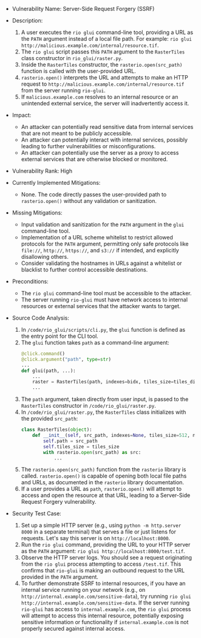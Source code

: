 - Vulnerability Name: Server-Side Request Forgery (SSRF)
- Description:
  1. A user executes the `rio glui` command-line tool, providing a URL as the `PATH` argument instead of a local file path. For example: `rio glui http://malicious.example.com/internal/resource.tif`.
  2. The `rio glui` script passes this `PATH` argument to the `RasterTiles` class constructor in `rio_glui/raster.py`.
  3. Inside the `RasterTiles` constructor, the `rasterio.open(src_path)` function is called with the user-provided URL.
  4. `rasterio.open()` interprets the URL and attempts to make an HTTP request to `http://malicious.example.com/internal/resource.tif` from the server running `rio-glui`.
  5. If `malicious.example.com` resolves to an internal resource or an unintended external service, the server will inadvertently access it.
- Impact:
  - An attacker can potentially read sensitive data from internal services that are not meant to be publicly accessible.
  - An attacker can potentially interact with internal services, possibly leading to further vulnerabilities or misconfigurations.
  - An attacker can potentially use the server as a proxy to access external services that are otherwise blocked or monitored.
- Vulnerability Rank: High
- Currently Implemented Mitigations:
  - None. The code directly passes the user-provided path to `rasterio.open()` without any validation or sanitization.
- Missing Mitigations:
  - Input validation and sanitization for the `PATH` argument in the `glui` command-line tool.
  - Implementation of a URL scheme whitelist to restrict allowed protocols for the `PATH` argument, permitting only safe protocols like `file://`, `http://`, `https://`, and `s3://` if intended, and explicitly disallowing others.
  - Consider validating the hostnames in URLs against a whitelist or blacklist to further control accessible destinations.
- Preconditions:
  - The `rio glui` command-line tool must be accessible to the attacker.
  - The server running `rio-glui` must have network access to internal resources or external services that the attacker wants to target.
- Source Code Analysis:
  1. In `/code/rio_glui/scripts/cli.py`, the `glui` function is defined as the entry point for the CLI tool.
  2. The `glui` function takes `path` as a command-line argument:
     ```python
     @click.command()
     @click.argument("path", type=str)
     ...
     def glui(path, ...):
         ...
         raster = RasterTiles(path, indexes=bidx, tiles_size=tiles_dimensions, nodata=nodata)
         ...
     ```
  3. The `path` argument, taken directly from user input, is passed to the `RasterTiles` constructor in `/code/rio_glui/raster.py`.
  4. In `/code/rio_glui/raster.py`, the `RasterTiles` class initializes with the provided `src_path`:
     ```python
     class RasterTiles(object):
         def __init__(self, src_path, indexes=None, tiles_size=512, nodata=None):
             self.path = src_path
             self.tiles_size = tiles_size
             with rasterio.open(src_path) as src:
                 ...
     ```
  5. The `rasterio.open(src_path)` function from the `rasterio` library is called. `rasterio.open()` is capable of opening both local file paths and URLs, as documented in the `rasterio` library documentation.
  6. If a user provides a URL as `path`, `rasterio.open()` will attempt to access and open the resource at that URL, leading to a Server-Side Request Forgery vulnerability.

- Security Test Case:
  1. Set up a simple HTTP server (e.g., using `python -m http.server 8000` in a separate terminal) that serves a file or just listens for requests. Let's say this server is on `http://localhost:8000`.
  2. Run the `rio glui` command, providing the URL to your HTTP server as the `PATH` argument: `rio glui http://localhost:8000/test.tif`.
  3. Observe the HTTP server logs. You should see a request originating from the `rio glui` process attempting to access `/test.tif`. This confirms that `rio-glui` is making an outbound request to the URL provided in the `PATH` argument.
  4. To further demonstrate SSRF to internal resources, if you have an internal service running on your network (e.g., on `http://internal.example.com/sensitive-data`), try running `rio glui http://internal.example.com/sensitive-data`. If the server running `rio-glui` has access to `internal.example.com`, the `rio glui` process will attempt to access this internal resource, potentially exposing sensitive information or functionality if `internal.example.com` is not properly secured against internal access.